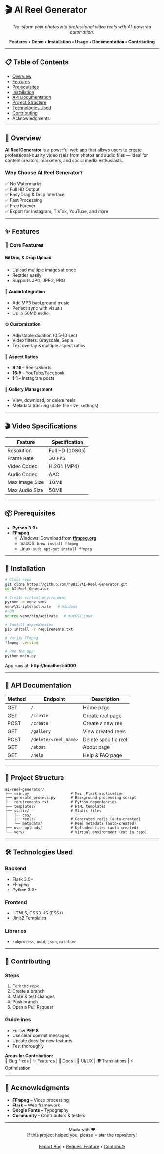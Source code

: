 # 🎬 AI Reel Generator

<div align="center">
  <em>Transform your photos into professional video reels with AI-powered automation.</em>

  **Features • Demo • Installation • Usage • Documentation • Contributing**
</div>

---

## 📋 Table of Contents

- [Overview](#-overview)
- [Features](#-features)
- [Prerequisites](#-prerequisites)
- [Installation](#-installation)
- [API Documentation](#-api-documentation)
- [Project Structure](#-project-structure)
- [Technologies Used](#-technologies-used)
- [Contributing](#-contributing)
- [Acknowledgments](#-acknowledgments)

---

## 🌟 Overview

**AI Reel Generator** is a powerful web app that allows users to create professional-quality video reels from photos and audio files — ideal for content creators, marketers, and social media enthusiasts.

### Why Choose AI Reel Generator?

✅ No Watermarks  
✅ Full HD Output  
✅ Easy Drag & Drop Interface  
✅ Fast Processing  
✅ Free Forever  
✅ Export for Instagram, TikTok, YouTube, and more  

---

## ✨ Features

### 🎨 Core Features

#### 🖼️ Drag & Drop Upload
- Upload multiple images at once  
- Reorder easily  
- Supports JPG, JPEG, PNG  

#### 🎵 Audio Integration
- Add MP3 background music  
- Perfect sync with visuals  
- Up to 50MB audio  

#### ⚙️ Customization
- Adjustable duration (0.5–10 sec)  
- Video filters: Grayscale, Sepia 
- Text overlay & multiple aspect ratios  

#### 📐 Aspect Ratios
- **9:16** – Reels/Shorts  
- **16:9** – YouTube/Facebook  
- **1:1** – Instagram posts  

#### 💾 Gallery Management
- View, download, or delete reels  
- Metadata tracking (date, file size, settings)

---

## 🎬 Video Specifications

| Feature | Specification |
|----------|----------------|
| Resolution | Full HD (1080p) |
| Frame Rate | 30 FPS |
| Video Codec | H.264 (MP4) |
| Audio Codec | AAC |
| Max Image Size | 10MB |
| Max Audio Size | 50MB |

---

## 📦 Prerequisites
- **Python 3.9+**
- **FFmpeg**
    - Windows: Download from **[ffmpeg.org](https://ffmpeg.org/download.html)**
   - macOS: `brew install ffmpeg`
    - Linux: `sudo apt-get install ffmpeg`

---

## 🚀 Installation

```bash
# Clone repo
git clone https://github.com/h8815/AI-Reel-Generator.git
cd AI-Reel-Generator

# Create virtual environment
python -m venv venv
venv\Scripts\activate   # Windows
# OR
source venv/bin/activate   # macOS/Linux

# Install dependencies
pip install -r requirements.txt

# Verify FFmpeg
ffmpeg -version

# Run the app
python main.py
```

App runs at: **http://localhost:5000**

---


## 📡 API Documentation

| Method | Endpoint | Description |
|--------|-----------|-------------|
| GET | `/` | Home page |
| GET | `/create` | Create reel page |
| POST | `/create` | Create a new reel |
| GET | `/gallery` | View created reels |
| POST | `/delete/<reel_name>` | Delete specific reel |
| GET | `/about` | About page |
| GET | `/help` | Help & FAQ page |

---

## 📁 Project Structure

```
ai-reel-generator/
├── main.py                   # Main Flask application
├── generate_process.py       # Background processing script
├── requirements.txt          # Python dependencies
├── templates/                # HTML templates
├── static/                   # Static files
│   ├── css/
│   ├── reels/                # Generated reels (auto-created)
│   └── metadata/             # Reel metadata (auto-created)    
├── user_uploads/             # Uploaded files (auto-created)
└── venv/                     # Virtual environment (not in repo)
```

---

## 🛠️ Technologies Used

### Backend
- Flask 3.0+  
- FFmpeg  
- Python 3.9+  

### Frontend
- HTML5, CSS3, JS (ES6+)  
- Jinja2 Templates  

### Libraries
- `subprocess`, `uuid`, `json`, `datetime`

---

## 🤝 Contributing

### Steps
1. Fork the repo  
2. Create a branch  
3. Make & test changes  
4. Push branch  
5. Open a Pull Request  

### Guidelines
- Follow **PEP 8**  
- Use clear commit messages  
- Update docs for new features  
- Test thoroughly  

**Areas for Contribution:**  
🐛 Bug Fixes | ✨ Features | 📝 Docs | 🎨 UI/UX | 🌍 Translations | ⚡ Optimization  

---

## 🙏 Acknowledgments

- **FFmpeg** – Video processing  
- **Flask** – Web framework  
- **Google Fonts** – Typography  
- **Community** – Contributors & testers   

---

<div align="center">

Made with ❤️  
If this project helped you, please ⭐ star the repository!  

[Report Bug](#) • [Request Feature](#) • [Contribute](#)

</div>
